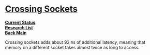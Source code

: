 # **[Crossing Sockets](https://chipsandcheese.com/2022/04/23/centaur-chas-probably-unfinished-dual-socket-implementation/)**

**[Current Status](../../../../development/status/weekly/current_status.md)**\
**[Research List](../../../research_list.md)**\
**[Back Main](../../../../README.md)**

Crossing sockets adds about 92 ns of additional latency, meaning that memory on a different socket takes almost twice as long to access.
